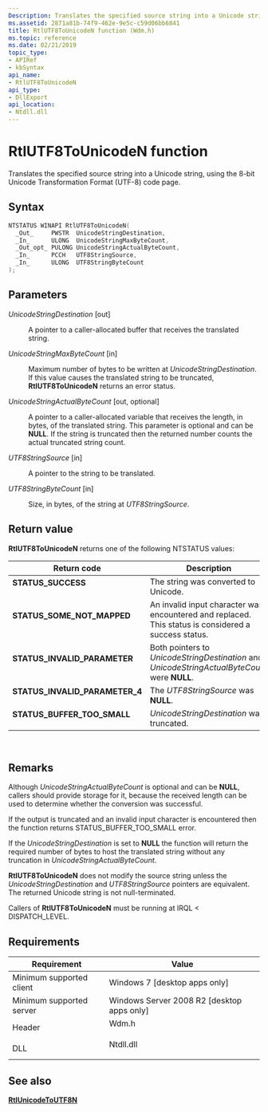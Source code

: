 ```yaml
---
Description: Translates the specified source string into a Unicode string, using the 8-bit Unicode Transformation Format (UTF-8) code page.
ms.assetid: 2871a81b-74f9-462e-9e5c-c59d06bb6841
title: RtlUTF8ToUnicodeN function (Wdm.h)
ms.topic: reference
ms.date: 02/21/2019
topic_type:
- APIRef
- kbSyntax
api_name:
- RtlUTF8ToUnicodeN
api_type:
- DllExport
api_location:
- Ntdll.dll
---
```


# RtlUTF8ToUnicodeN function

Translates the specified source string into a Unicode string, using the 8-bit Unicode Transformation Format (UTF-8) code page.

## Syntax


```C++
NTSTATUS WINAPI RtlUTF8ToUnicodeN(
  _Out_     PWSTR  UnicodeStringDestination,
  _In_      ULONG  UnicodeStringMaxByteCount,
  _Out_opt_ PULONG UnicodeStringActualByteCount,
  _In_      PCCH   UTF8StringSource,
  _In_      ULONG  UTF8StringByteCount
);
```



## Parameters

<dl> <dt>

*UnicodeStringDestination* \[out\]
</dt> <dd>

A pointer to a caller-allocated buffer that receives the translated string.

</dd> <dt>

*UnicodeStringMaxByteCount* \[in\]
</dt> <dd>

Maximum number of bytes to be written at *UnicodeStringDestination*. If this value causes the translated string to be truncated, **RtlUTF8ToUnicodeN** returns an error status.

</dd> <dt>

*UnicodeStringActualByteCount* \[out, optional\]
</dt> <dd>

A pointer to a caller-allocated variable that receives the length, in bytes, of the translated string. This parameter is optional and can be **NULL**. If the string is truncated then the returned number counts the actual truncated string count.

</dd> <dt>

*UTF8StringSource* \[in\]
</dt> <dd>

A pointer to the string to be translated.

</dd> <dt>

*UTF8StringByteCount* \[in\]
</dt> <dd>

Size, in bytes, of the string at *UTF8StringSource*.

</dd> </dl>

## Return value

**RtlUTF8ToUnicodeN** returns one of the following NTSTATUS values:



| Return code                                                                                                  | Description                                                                                                     |
|--------------------------------------------------------------------------------------------------------------|-----------------------------------------------------------------------------------------------------------------|
| <dl> <dt>**STATUS\_SUCCESS**</dt> </dl>               | The string was converted to Unicode.<br/>                                                                 |
| <dl> <dt>**STATUS\_SOME\_NOT\_MAPPED**</dt> </dl>     | An invalid input character was encountered and replaced. This status is considered a success status.<br/> |
| <dl> <dt>**STATUS\_INVALID\_PARAMETER**</dt> </dl>    | Both pointers to *UnicodeStringDestination* and *UnicodeStringActualByteCount* were **NULL**.<br/>       |
| <dl> <dt>**STATUS\_INVALID\_PARAMETER\_4**</dt> </dl> | The *UTF8StringSource* was **NULL**.<br/>                                                                 |
| <dl> <dt>**STATUS\_BUFFER\_TOO\_SMALL**</dt> </dl>    | *UnicodeStringDestination* was truncated.<br/>                                                            |



 

## Remarks

Although *UnicodeStringActualByteCount* is optional and can be **NULL**, callers should provide storage for it, because the received length can be used to determine whether the conversion was successful.

If the output is truncated and an invalid input character is encountered then the function returns STATUS\_BUFFER\_TOO\_SMALL error.

If the *UnicodeStringDestination* is set to **NULL** the function will return the required number of bytes to host the translated string without any truncation in *UnicodeStringActualByteCount*.

**RtlUTF8ToUnicodeN** does not modify the source string unless the *UnicodeStringDestination* and *UTF8StringSource* pointers are equivalent. The returned Unicode string is not null-terminated.

Callers of **RtlUTF8ToUnicodeN** must be running at IRQL < DISPATCH\_LEVEL.

## Requirements



| Requirement | Value |
|-------------------------------------|--------------------------------------------------------------------------------------|
| Minimum supported client<br/> | Windows 7 \[desktop apps only\]<br/>                                           |
| Minimum supported server<br/> | Windows Server 2008 R2 \[desktop apps only\]<br/>                              |
| Header<br/>                   | <dl> <dt>Wdm.h</dt> </dl>     |
| DLL<br/>                      | <dl> <dt>Ntdll.dll</dt> </dl> |



## See also

<dl> <dt>

[**RtlUnicodeToUTF8N**](rtlunicodetoutf8n.md)
</dt> </dl>

 

 




